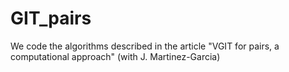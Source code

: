 # GIT_pairs
We code the algorithms described in the article "VGIT for pairs, a computational approach" (with J. Martinez-Garcia) 
